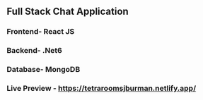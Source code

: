 ## Full Stack Chat Application

### Frontend- React JS
### Backend- .Net6
### Database- MongoDB

### Live Preview - https://tetraroomsjburman.netlify.app/